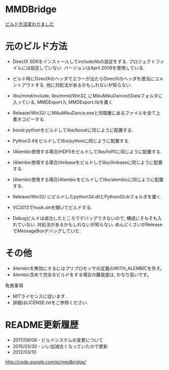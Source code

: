 ﻿# MMDBridge

[ビルド方法変わりました](how_to_build.md)

# 元のビルド方法

* DirectX SDKをインストールしてinclude/libの設定をする.  プロジェクトファイルには設定していない.  バージョンはApril 2006を使用している.
* ビルド時にDirectXのヘッダでエラーが出たらDirectXのヘッダを適当にコメントアウトする.  他に対処法があるかもしれないが知らない.
* libs/mmd/include, libs/mmd/Win32, にMikuMikuDanceのDataフォルダに入っている, MMDExport.h, MMDExport.libを置く

* Release/Win32/ にMikuMikuDance.exeと同階層にあるファイルを全て上書きコピーする.
* boost.pythonをビルドしてlibs/boostに同じように配置する.
* Python3.4をビルドしてlibs/pythonに同じように配置する.
* (Alembic使用する場合)HDF5をビルドしてlibs/hdf5に同じように配置する.
* (Alembic使用する場合)ilmbaseをビルドしてlibs/ilmbaseに同じように配置する.
* (Alembic使用する場合)Alembicをビルドしてlibs/alembicに同じように配置する.
* Release/Win32/ にビルドしたpython34.dllとPythonのLibフォルダを置く.

* VC2013でhook.slnを開いてビルドする.
* Debugビルドは成功したところでデバッグできないので, 構成にそもそも入れていない.  対処法があるかもしれないが知らない.  めんどくさいがReleaseでMessageBoxデバッグしていた.

# その他
* Alembicを無効にするにはプリプロセッサの定義のWITH_ALEMBICを外す。
* Alembic含めて完全なビルドをする場合の難易度は, かなり高いです。

免責事項
* MITライセンスに従います.
* 詳細はLICENSE.txtをご参照ください.

# README更新履歴

* 2017/08/06 - ビルドシステムの変更について
* 2015/03/30 - いい加減古くなっていたので更新
* 2012/03/10

http://code.google.com/p/mmdbridge/

